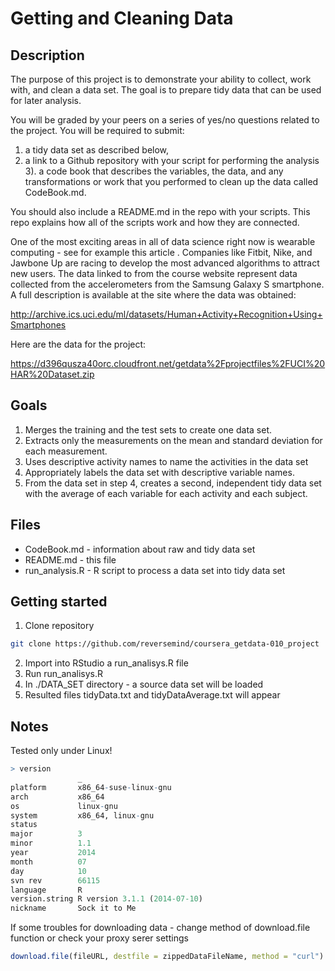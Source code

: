 
# Getting and Cleaning Data

## Description

The purpose of this project is to demonstrate your ability to collect, work with, and clean a data set. The goal is to prepare tidy data that can be used for later analysis. 

You will be graded by your peers on a series of yes/no questions related to the project. You will be required to submit: 

1. a tidy data set as described below, 
2. a link to a Github repository with your script for performing the analysis
3). a code book that describes the variables, the data, and any transformations or work that you performed to clean up the data called CodeBook.md. 

You should also include a README.md in the repo with your scripts. This repo explains how all of the scripts work and how they are connected.  

One of the most exciting areas in all of data science right now is wearable computing - see for example this article . Companies like Fitbit, Nike, and Jawbone Up are racing to develop the most advanced algorithms to attract new users. The data linked to from the course website represent data collected from the accelerometers from the Samsung Galaxy S smartphone. A full description is available at the site where the data was obtained: 

http://archive.ics.uci.edu/ml/datasets/Human+Activity+Recognition+Using+Smartphones 

Here are the data for the project: 

https://d396qusza40orc.cloudfront.net/getdata%2Fprojectfiles%2FUCI%20HAR%20Dataset.zip 


## Goals
1. Merges the training and the test sets to create one data set.
2. Extracts only the measurements on the mean and standard deviation for each measurement. 
3. Uses descriptive activity names to name the activities in the data set
4. Appropriately labels the data set with descriptive variable names. 
5. From the data set in step 4, creates a second, independent tidy data set with the average of each variable for each activity and each subject.

## Files

* CodeBook.md - information about raw and tidy data set
* README.md - this file
* run_analysis.R - R script to process a data set into tidy data set


## Getting started

1. Clone repository
```bash
git clone https://github.com/reversemind/coursera_getdata-010_project
```
2. Import into RStudio a run_analisys.R file
3. Run run_analisys.R
4. In ./DATA_SET directory - a source data set will be loaded
5. Resulted files tidyData.txt and tidyDataAverage.txt will appear


## Notes

Tested only under Linux!

```R
> version
               _                           
platform       x86_64-suse-linux-gnu       
arch           x86_64                      
os             linux-gnu                   
system         x86_64, linux-gnu           
status                                     
major          3                           
minor          1.1                         
year           2014                        
month          07                          
day            10                          
svn rev        66115                       
language       R                           
version.string R version 3.1.1 (2014-07-10)
nickname       Sock it to Me
```


If some troubles for downloading data - change method of download.file function or check your proxy serer settings

```R
download.file(fileURL, destfile = zippedDataFileName, method = "curl")
```

